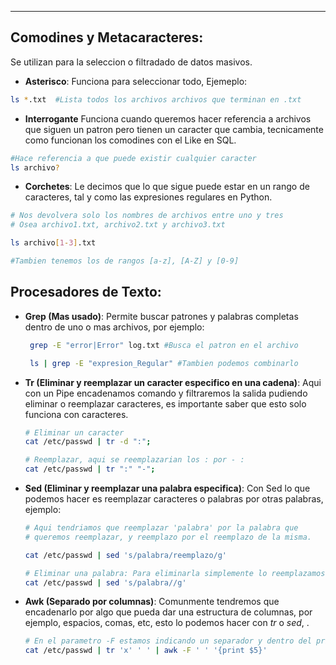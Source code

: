 
--- 
## Comodines y Metacaracteres:

Se utilizan para la seleccion o filtradado de datos masivos. 

- **Asterisco**:
	 Funciona para seleccionar todo, Ejemeplo:
```bash
ls *.txt  #Lista todos los archivos archivos que terminan en .txt
```

- **Interrogante**
	 Funciona cuando queremos hacer referencia a archivos que siguen un patron pero tienen un caracter que cambia, tecnicamente como funcionan los comodines con el Like en SQL.
```bash
#Hace referencia a que puede existir cualquier caracter
ls archivo? 
```

- **Corchetes**:
	 Le decimos que lo que sigue puede estar en un rango de caracteres, tal y como las expresiones regulares en Python.
```bash
# Nos devolvera solo los nombres de archivos entre uno y tres
# Osea archivo1.txt, archivo2.txt y archivo3.txt

ls archivo[1-3].txt

#Tambien tenemos los de rangos [a-z], [A-Z] y [0-9]
```


## Procesadores de Texto:

- **Grep (Mas usado)**:
	 Permite buscar patrones y palabras completas dentro de uno o mas archivos, por ejemplo:
	 
	```bash
	 grep -E "error|Error" log.txt #Busca el patron en el archivo   

	 ls | grep -E "expresion_Regular" #Tambien podemos combinarlo
	```

- **Tr (Eliminar y reemplazar un caracter especifico en una cadena)**:
	 Aqui con un Pipe encadenamos comando y filtraremos la salida pudiendo eliminar o reemplazar caracteres, es importante saber que esto solo funciona con caracteres.
	 
	```bash
	# Eliminar un caracter
	cat /etc/passwd | tr -d ":"; 

	# Reemplazar, aqui se reemplazarian los : por - :
	cat /etc/passwd | tr ":" "-"; 
	```


- **Sed (Eliminar y reemplazar una palabra especifica)**:
	 Con Sed lo que podemos  hacer es reemplazar caracteres o palabras por otras palabras, ejemplo:
	```bash
	# Aqui tendriamos que reemplazar 'palabra' por la palabra que  
	# queremos reemplazar, y reemplazo por el reemplazo de la misma.
	
	cat /etc/passwd | sed 's/palabra/reemplazo/g'	

	# Eliminar una palabra: Para eliminarla simplemente lo reemplazamos por algo vacio
	cat /etc/passwd | sed 's/palabra//g'	
	```

- **Awk (Separado por columnas)**:
	 Comunmente tendremos que encadenarlo por algo que pueda dar una estructura de columnas, por ejemplo, espacios, comas, etc, esto lo podemos hacer con *tr* o *sed*, .
	```bash
	# En el parametro -F estamos indicando un separador y dentro del print ira el numero de la columna que queremos ver
	cat /etc/passwd | tr 'x' ' ' | awk -F ' ' '{print $5}' 
	```
